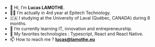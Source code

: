 - 👋 Hi, I’m **Lucas LAMOTHE**.
- 👨‍💻 I’m actually in 4rd year at Epitech Technology.
- 🇨🇦 I studying at the University of Laval (Québec, CANADA) during 8 months.
- 🌱 I’m currently learning IT, innovation and entrepreneurship.
- 💞️ My favorites technologies : Typescript, React and React Native.
- 📫 How to reach me ? **lucas@lamothe.eu**
